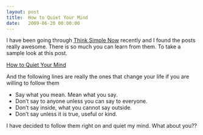 ```yaml
---
layout: post
title:  How to Quiet Your Mind
date:   2009-06-20 00:00:00
---
```

I have been going through [Think Simple Now](http://thinksimplenow.com/) recently and I found the posts really awesome. There is so much you can learn from them. To take a sample look at this post.  

[How to Quiet Your Mind](http://thinksimplenow.com/clarity/how-to-quiet-your-mind/)

And the following lines are really the ones that change your life if you are willing to follow them

- Say what you mean. Mean what you say.
- Don’t say to anyone unless you can say to everyone.
- Don’t say inside, what you cannot say outside.
- Don’t say unless it is true, useful or kind.

I have decided to follow them right on and quiet my mind. What about you??
